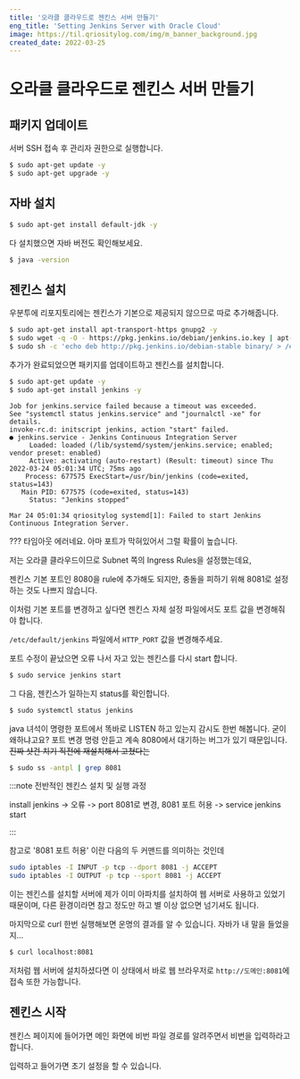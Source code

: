 ```yaml
---
title: '오라클 클라우드로 젠킨스 서버 만들기'
eng_title: 'Setting Jenkins Server with Oracle Cloud'
image: https://til.qriositylog.com/img/m_banner_background.jpg
created_date: 2022-03-25
---
```


# 오라클 클라우드로 젠킨스 서버 만들기

## 패키지 업데이트
서버 SSH 접속 후 관리자 권한으로 실행합니다.
```bash
$ sudo apt-get update -y
$ sudo apt-get upgrade -y
```

## 자바 설치
```bash
$ sudo apt-get install default-jdk -y
```

다 설치했으면 자바 버전도 확인해보세요.
```bash
$ java -version
```

## 젠킨스 설치
우분투에 리포지토리에는 젠킨스가 기본으로 제공되지 않으므로 따로 추가해줍니다.
```bash
$ sudo apt-get install apt-transport-https gnupg2 -y
$ sudo wget -q -O - https://pkg.jenkins.io/debian/jenkins.io.key | apt-key add -
$ sudo sh -c 'echo deb http://pkg.jenkins.io/debian-stable binary/ > /etc/apt/sources.list.d/jenkins.list'
```

추가가 완료되었으면 패키지를 업데이트하고 젠킨스를 설치합니다.
```bash
$ sudo apt-get update -y
$ sudo apt-get install jenkins -y
```

```
Job for jenkins.service failed because a timeout was exceeded.
See "systemctl status jenkins.service" and "journalctl -xe" for details.
invoke-rc.d: initscript jenkins, action "start" failed.
● jenkins.service - Jenkins Continuous Integration Server
     Loaded: loaded (/lib/systemd/system/jenkins.service; enabled; vendor preset: enabled)
     Active: activating (auto-restart) (Result: timeout) since Thu 2022-03-24 05:01:34 UTC; 75ms ago
    Process: 677575 ExecStart=/usr/bin/jenkins (code=exited, status=143)
   Main PID: 677575 (code=exited, status=143)
     Status: "Jenkins stopped"

Mar 24 05:01:34 qriositylog systemd[1]: Failed to start Jenkins Continuous Integration Server.
```
??? 타임아웃 에러네요. 아마 포트가 막혀있어서 그럴 확률이 높습니다.

저는 오라클 클라우드이므로 Subnet 쪽의 Ingress Rules을 설정했는데요,

젠킨스 기본 포트인 8080을 rule에 추가해도 되지만, 충돌을 피하기 위해 8081로 설정하는 것도 나쁘지 않습니다.

이처럼 기본 포트를 변경하고 싶다면 젠킨스 자체 설정 파일에서도 포트 값을 변경해줘야 합니다.

`/etc/default/jenkins` 파일에서 `HTTP_PORT` 값을 변경해주세요.

포트 수정이 끝났으면 오류 나서 자고 있는 젠킨스를 다시 start 합니다.
```bash
$ sudo service jenkins start
```

그 다음, 젠킨스가 일하는지 status를 확인합니다.
```bash
$ sudo systemctl status jenkins
```

java 녀석이 명령한 포트에서 똑바로 LISTEN 하고 있는지 감시도 한번 해봅니다. 굳이 왜하냐고요? 포트 변경 명령 안듣고 계속 8080에서 대기하는 버그가 있기 때문입니다. ~~진짜 샷건 치기 직전에 재설치해서 고쳤다는~~
```bash
$ sudo ss -antpl | grep 8081
```

:::note 전반적인 젠킨스 설치 및 실행 과정

install jenkins -> 오류 -> port 8081로 변경, 8081 포트 허용 -> service jenkins start

:::

참고로 '8081 포트 허용' 이란 다음의 두 커맨드를 의미하는 것인데
```bash
sudo iptables -I INPUT -p tcp --dport 8081 -j ACCEPT
sudo iptables -I OUTPUT -p tcp --sport 8081 -j ACCEPT
```

이는 젠킨스를 설치할 서버에 제가 이미 아파치를 설치하여 웹 서버로 사용하고 있었기 때문이며, 다른 환경이라면 참고 정도만 하고 별 이상 없으면 넘기셔도 됩니다.

마지막으로 curl 한번 실행해보면 운명의 결과를 알 수 있습니다. 자바가 내 말을 들었을지...
```bash
$ curl localhost:8081
```
저처럼 웹 서버에 설치하셨다면 이 상태에서 바로 웹 브라우저로 `http://도메인:8081`에 접속 또한 가능합니다.

## 젠킨스 시작
젠킨스 페이지에 들어가면 메인 화면에 비번 파일 경로를 알려주면서 비번을 입력하라고 합니다.

입력하고 들어가면 초기 설정을 할 수 있습니다.